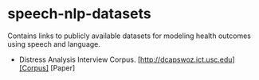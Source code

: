 # speech-nlp-datasets
Contains links to publicly available datasets for modeling health outcomes using speech and language.

- Distress Analysis Interview Corpus. [http://dcapswoz.ict.usc.edu][Corpus] [Paper]
